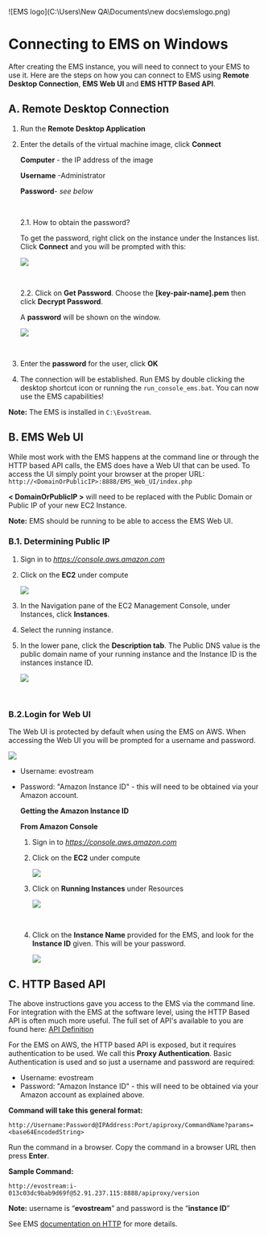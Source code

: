 ![EMS logo](C:\Users\New QA\Documents\new docs\emslogo.png)



# Connecting to EMS on Windows

After creating the EMS instance, you will need to connect to your EMS to use it. Here are the steps on how you can connect to EMS using **Remote Desktop Connection**, **EMS Web UI** and **EMS HTTP Based API**.



## A.	Remote Desktop Connection

1. Run the **Remote Desktop Application**

2. Enter the details of the virtual machine image, click **Connect**

   **Computer** - the IP address of the image

   **Username** -Administrator

   **Password**- *see below*

   ​

   2.1.	How to obtain the password?

   To get the password, right click on the instance under the Instances list. Click **Connect** and you will be prompted with this:

   ![](..\assets\password.jpg)

   ​

   2.2. Click on **Get Password**. Choose the **[key-pair-name\].pem** then click **Decrypt Password**. 

   A **password** will be shown on the window.

   ![](..\assets\decrypt.JPG)

   ​

3. Enter the **password** for the user, click **OK**

4. The connection will be established. Run EMS by double clicking the desktop shortcut icon or running the `run_console_ems.bat`. You can now use the EMS capabilities!

**Note:** The EMS is installed in `C:\EvoStream`. 



## B.	EMS Web UI

While most work with the EMS happens at the command line or through the HTTP based API calls, the EMS does have a Web UI that can be used. To access the UI simply point your browser at the proper URL: `http://<DomainOrPublicIP>:8888/EMS_Web_UI/index.php`

**< DomainOrPublicIP >** will need to be replaced with the Public Domain or Public IP of your new EC2 Instance.

**Note:** EMS should be running to be able to access the EMS Web UI.



### B.1.	Determining Public IP

1. Sign in to *https://console.aws.amazon.com*

2. Click on the **EC2** under compute

   ![](..\assets\image23.jpeg)

3. In the Navigation pane of the EC2 Management Console, under Instances, click **Instances**.

4. Select the running instance.

5. In the lower pane, click the **Description tab**. The Public DNS value is the public domain name of your running instance and the Instance ID is the instances instance ID.

   ![](..\assets\image13.jpeg)

   ​

### B.2.Login for Web UI

The Web UI is protected by default when using the EMS on AWS.  When accessing the Web UI you will be prompted for a username and password.

![](..\assets\authentication.JPG)

- Username: evostream

- Password: "Amazon Instance ID" - this will need to be obtained via your Amazon account.

  **Getting the Amazon Instance ID**

  **From Amazon Console**

  1. Sign in to *https://console.aws.amazon.com*

  2. Click on the **EC2** under compute

     ![](..\assets\image23.jpeg)

  3. Click on **Running Instances** under Resources

     ![](..\assets\image24.jpeg)

     ​

  4. Click on the **Instance Name** provided for the EMS, and look for the **Instance ID** given.  This will be your password.

     ![](..\assets\image25.jpeg)




## C.	HTTP Based API

The above instructions gave you access to the EMS via the command line.  For integration with the EMS at the software level, using the HTTP Based API is often much more useful.  The full set of API's available to you are found here: [API Definition](http://docs.evostream.com/ems_api_definition/table_of_contents)

For the EMS on AWS, the HTTP based API is exposed, but it requires authentication to be used.  We call this **Proxy Authentication**. Basic Authentication is used and so just a username and password are required:

- Username: evostream
- Password: "Amazon Instance ID" - this will need to be obtained via your Amazon account as explained above.

**Command will take this general format:**

```
http://Username:Password@IPAddress:Port/apiproxy/CommandName?params=<base64EncodedString>
```

Run the command in a browser.  Copy the command in a browser URL then press **Enter**.

**Sample Command:** 

```
http://evostream:i-013c03dc9bab9d69f@52.91.237.115:8888/apiproxy/version
```

**Note:** username is “**evostream**” and password is the “**instance ID**”

See EMS [documentation on HTTP](http://docs.evostream.com/ems_user_guide/runtimeapi#http) for more details.

